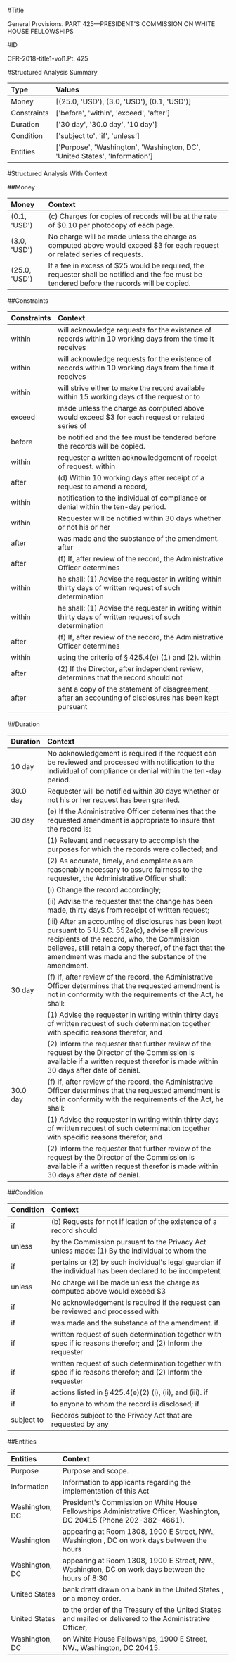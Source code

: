 #Title

General Provisions. PART 425—PRESIDENT'S COMMISSION ON WHITE HOUSE FELLOWSHIPS


#ID

CFR-2018-title1-vol1.Pt. 425


#Structured Analysis Summary

| Type        | Values                                                                      |
|:------------|:----------------------------------------------------------------------------|
| Money       | [(25.0, 'USD'), (3.0, 'USD'), (0.1, 'USD')]                                 |
| Constraints | ['before', 'within', 'exceed', 'after']                                     |
| Duration    | ['30 day', '30.0 day', '10 day']                                            |
| Condition   | ['subject to', 'if', 'unless']                                              |
| Entities    | ['Purpose', 'Washington', 'Washington, DC', 'United States', 'Information'] |


#Structured Analysis With Context

 


##Money

| Money         | Context                                                                                                                                      |
|:--------------|:---------------------------------------------------------------------------------------------------------------------------------------------|
| (0.1, 'USD')  | (c) Charges for copies of records will be at the rate of $0.10 per photocopy of each page.                                                   |
| (3.0, 'USD')  | No charge will be made unless the charge as computed above would exceed $3 for each request or related series of requests.                   |
| (25.0, 'USD') | If a fee in excess of $25 would be required, the requester shall be notified and the fee must be tendered before the records will be copied. |


##Constraints

| Constraints   | Context                                                                                                   |
|:--------------|:----------------------------------------------------------------------------------------------------------|
| within        | will acknowledge requests for the existence of records within 10 working days from the time it receives   |
| within        | will acknowledge requests for the existence of records within 10 working days from the time it receives   |
| within        | will strive either to make the record available within 15 working days of the request or to               |
| exceed        | made unless the charge as computed above would exceed $3 for each request or related series of            |
| before        | be notified and the fee must be tendered before  the records will be copied.                              |
| within        | requester a written acknowledgement of receipt of request. within                                         |
| after         | (d) Within 10 working days  after receipt of a request to amend a record,                                 |
| within        | notification to the individual of compliance or denial within  the ten-day period.                        |
| within        | Requester will be notified  within 30 days whether or not his or her                                      |
| after         | was made and the substance of the amendment. after                                                        |
| after         | (f) If,  after review of the record, the Administrative Officer determines                                |
| within        | he shall: (1) Advise the requester in writing within thirty days of written request of such determination |
| within        | he shall: (1) Advise the requester in writing within thirty days of written request of such determination |
| after         | (f) If,  after review of the record, the Administrative Officer determines                                |
| within        | using the criteria of &#167;&#8201;425.4(e) (1) and (2). within                                           |
| after         | (2) If the Director,  after independent review, determines that the record should not                     |
| after         | sent a copy of the statement of disagreement, after an accounting of disclosures has been kept pursuant   |


##Duration

| Duration   | Context                                                                                                                                                                                                                                                                             |
|:-----------|:------------------------------------------------------------------------------------------------------------------------------------------------------------------------------------------------------------------------------------------------------------------------------------|
| 10 day     | No acknowledgement is required if the request can be reviewed and processed with notification to the individual of compliance or denial within the ten-day period.                                                                                                                  |
| 30.0 day   | Requester will be notified within 30 days whether or not his or her request has been granted.                                                                                                                                                                                       |
| 30 day     | (e) If the Administrative Officer determines that the requested amendment is appropriate to insure that the record is:                                                                                                                                                              |
|            |           (1) Relevant and necessary to accomplish the purposes for which the records were collected; and                                                                                                                                                                           |
|            |           (2) As accurate, timely, and complete as are reasonably necessary to assure fairness to the requester, the Administrative Officer shall:                                                                                                                                  |
|            |           (i) Change the record accordingly;                                                                                                                                                                                                                                        |
|            |           (ii) Advise the requester that the change has been made, thirty days from receipt of written request;                                                                                                                                                                     |
|            |           (iii) After an accounting of disclosures has been kept pursuant to 5 U.S.C. 552a(c), advise all previous recipients of the record, who, the Commission believes, still retain a copy thereof, of the fact that the amendment was made and the substance of the amendment. |
| 30 day     | (f) If, after review of the record, the Administrative Officer determines that the requested amendment is not in conformity with the requirements of the Act, he shall:                                                                                                             |
|            |           (1) Advise the requester in writing within thirty days of written request of such determination together with specific reasons therefor; and                                                                                                                              |
|            |           (2) Inform the requester that further review of the request by the Director of the Commission is available if a written request therefor is made within 30 days after date of denial.                                                                                     |
| 30.0 day   | (f) If, after review of the record, the Administrative Officer determines that the requested amendment is not in conformity with the requirements of the Act, he shall:                                                                                                             |
|            |           (1) Advise the requester in writing within thirty days of written request of such determination together with specific reasons therefor; and                                                                                                                              |
|            |           (2) Inform the requester that further review of the request by the Director of the Commission is available if a written request therefor is made within 30 days after date of denial.                                                                                     |


##Condition

| Condition   | Context                                                                                                       |
|:------------|:--------------------------------------------------------------------------------------------------------------|
| if          | (b) Requests for not if ication of the existence of a record should                                           |
| unless      | by the Commission pursuant to the Privacy Act unless made: (1) By the individual to whom the                  |
| if          | pertains or (2) by such individual's legal guardian if the individual has been declared to be incompetent     |
| unless      | No charge will be made  unless the charge as computed above would exceed $3                                   |
| if          | No acknowledgement is required  if the request can be reviewed and processed with                             |
| if          | was made and the substance of the amendment. if                                                               |
| if          | written request of such determination together with spec if ic reasons therefor; and (2) Inform the requester |
| if          | written request of such determination together with spec if ic reasons therefor; and (2) Inform the requester |
| if          | actions listed in &#167;&#8201;425.4(e)(2) (i), (ii), and (iii). if                                           |
| if          | to anyone to whom the record is disclosed; if                                                                 |
| subject to  | Records  subject to the Privacy Act that are requested by any                                                 |


##Entities

| Entities       | Context                                                                                                               |
|:---------------|:----------------------------------------------------------------------------------------------------------------------|
| Purpose        | Purpose  and scope.                                                                                                   |
| Information    | Information to applicants regarding the implementation of this Act                                                    |
| Washington, DC | President's Commission on White House Fellowships Administrative Officer, Washington, DC  20415 (Phone 202-382-4661). |
| Washington     | appearing at Room 1308, 1900 E Street, NW., Washington , DC on work days between the hours                            |
| Washington, DC | appearing at Room 1308, 1900 E Street, NW., Washington, DC on work days between the hours of 8:30                     |
| United States  | bank draft drawn on a bank in the United States , or a money order.                                                   |
| United States  | to the order of the Treasury of the United States and mailed or delivered to the Administrative Officer,              |
| Washington, DC | on White House Fellowships, 1900 E Street, NW., Washington, DC  20415.                                                |


